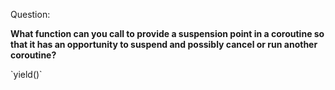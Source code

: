 Question:

**What function can you call to provide a suspension point in a coroutine so that it has an opportunity to suspend and possibly cancel or run another coroutine?**

<div class="hint">
  `yield()`
</div>
